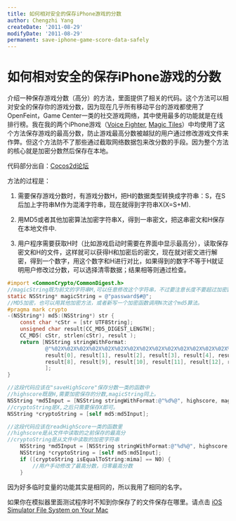 ```yaml
---
title: 如何相对安全的保存iPhone游戏的分数
author: Chengzhi Yang
createDate: '2011-08-29'
modifyDate: '2011-08-29'
permanent: save-iphone-game-score-data-safely
---
```


# 如何相对安全的保存iPhone游戏的分数

介绍一种保存游戏分数（高分）的方法，里面提供了相关的代码。这个方法可以相对安全的保存你的游戏分数，因为现在几乎所有移动平台的游戏都使用了OpenFeint，Game Center一类的社交游戏网络，其中使用最多的功能就是在线排行榜。我在我的两个iPhone游戏（[Voice Fighter](http://itunes.apple.com/us/app/voice-fighter/id449643608?ls=1&mt=8), [Magic Tiles](http://itunes.apple.com/cn/app/magic-tiles/id442161500?mt=8#)）中均使用了这个方法保存游戏的最高分数，防止游戏最高分数被越狱的用户通过修改游戏文件来作弊。但这个方法防不了那些通过截取网络数据包来改分数的手段。因为整个方法的核心就是加密分数然后保存在本地。

代码部分出自：[Cocos2d论坛](http://www.cocos2d-iphone.org/forum)

方法的过程是：

1. 需要保存游戏分数时，有游戏分数H，把H的数据类型转换成字符串：S，在S后加上字符串M作为混淆字符串，现在就得到字符串X(X=S+M).

2. 用MD5或者其他加密算法加密字符串X，得到一串密文，把这串密文和H保存在本地文件中.

3. 用户程序需要获取H时（比如游戏启动时需要在界面中显示最高分），读取保存密文和H的文件，这样就可以获得H和加密后的密文，现在就对密文进行解密，得到一个数字，用这个数字和H进行对比，如果得到的数字不等于H就证明用户修改过分数，可以选择清零数据；结果相等则通过检查。

```objectivec
#import <CommonCrypto/CommonDigest.h>
//magicString既为前文的字符串M,可以任意修改这个字符串，不过要注意长度不要超过加密函数的上限
static NSString* magicString = @"passward$#@";
//MD5加密，也可以用其他加密方法，或者新写一个加密函数调用N次这个md5算法。
#pragma mark crypto
-(NSString*) md5:(NSString*) str {
    const char *cStr = [str UTF8String];
    unsigned char result[CC_MD5_DIGEST_LENGTH];
    CC_MD5( cStr, strlen(cStr), result );
    return [NSString stringWithFormat:
            @"%02X%02X%02X%02X%02X%02X%02X%02X%02X%02X%02X%02X%02X%02X%02X%02X",
            result[0], result[1], result[2], result[3], result[4], result[5], result[6], result[7],
            result[8], result[9], result[10], result[11], result[12], result[13], result[14], result[15]
            ];
}
```

```objectivec
//这段代码应该在"saveHighScore"保存分数一类的函数中
//highscore既是H,需要加密保存的分数,magicString同上。
NSString *md5Input = [NSString stringWithFormat:@"%d%@", highscore, magicString];
//cryptoString是X,之后只需要保存X即可。
NSString *cryptoString = [self md5:md5Input];
```

```objectivec
//这段代码应该在readHighScore一类的函数里
//highscore是从文件中读取的之前保存的最高分
//cryptoString是从文件中读取的加密字符串
    NSString *md5Input = [NSString stringWithFormat:@"%d%@", highscore, magicString];
    NSString *cryptoString = [self md5:md5Input];
    if ([cryptoString isEqualToString:mima] == NO) {
        //用户手动修改了最高分数，归零最高分数
    }
```

因为好多临时变量的功能其实是相同的，所以我用了相同的名字。

如果你在模拟器里面测试程序时不知到你保存了的文件保存在哪里。请点击 [iOS Simulator File System on Your Mac](http://developer.apple.com/library/ios/#documentation/Xcode/Conceptual/iphone_development/125-Using_iOS_Simulator/ios_simulator_application.html)
